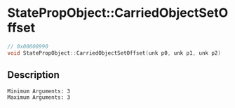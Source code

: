 # StatePropObject::CarriedObjectSetOffset
```c
// 0x00608990
void StatePropObject::CarriedObjectSetOffset(unk p0, unk p1, unk p2)
```
## Description
```
Minimum Arguments: 3
Maximum Arguments: 3
```
